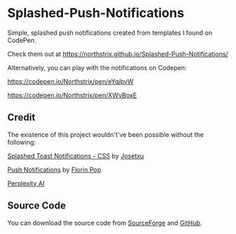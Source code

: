 # Splashed-Push-Notifications

Simple, splashed push notifications created from templates I found on CodePen.

Check them out at https://northstrix.github.io/Splashed-Push-Notifications/

Alternatively, you can play with the notifications on Codepen:

https://codepen.io/Northstrix/pen/eYqjbvW

https://codepen.io/Northstrix/pen/XWvBoxE

## Credit

The existence of this project wouldn't've been possible without the following:

[Splashed Toast Notifications - CSS](https://codepen.io/josetxu/pen/OJGXdzY) by [Josetxu](https://codepen.io/josetxu/pen/OJGXdzY)

[Push Notifications](https://codepen.io/FlorinPop17/pen/xxORmaB) by [Florin Pop](https://codepen.io/FlorinPop17)

[Perplexity AI](https://www.perplexity.ai/)

## Source Code

You can download the source code from [SourceForge](https://sourceforge.net/projects/splashed-push-notifications/) and [GitHub](https://github.com/Northstrix/Splashed-Push-Notifications).
